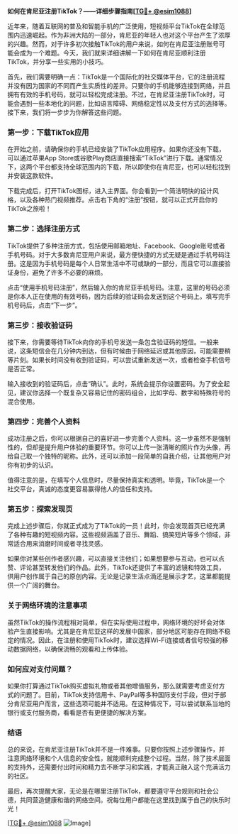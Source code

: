 **如何在肯尼亚注册TikTok？——详细步骤指南[[TG💪+ @esim1088](https://t.me/s/esim1088)]**

近年来，随着互联网的普及和智能手机的广泛使用，短视频平台TikTok在全球范围内迅速崛起。作为非洲大陆的一部分，肯尼亚的年轻人也对这个平台产生了浓厚的兴趣。然而，对于许多初次接触TikTok的用户来说，如何在肯尼亚注册账号可能会成为一个难题。今天，我们就来详细讲解一下如何在肯尼亚顺利注册TikTok，并分享一些实用的小技巧。

首先，我们需要明确一点：TikTok是一个国际化的社交媒体平台，它的注册流程并没有因为国家的不同而产生实质性的差异。只要你的手机能够连接到网络，并且拥有有效的手机号码，就可以轻松完成注册。不过，在肯尼亚注册TikTok时，可能会遇到一些本地化的问题，比如语言障碍、网络稳定性以及支付方式的选择等。接下来，我们将一步步为你解答这些问题。

### **第一步：下载TikTok应用**
在开始之前，请确保你的手机已经安装了TikTok应用程序。如果你还没有下载，可以通过苹果App Store或谷歌Play商店直接搜索“TikTok”进行下载。通常情况下，这两个平台都支持全球范围内的下载，所以即使你在肯尼亚，也可以轻松找到并安装这款软件。

下载完成后，打开TikTok图标，进入主界面。你会看到一个简洁明快的设计风格，以及各种热门视频推荐。点击右下角的“注册”按钮，就可以正式开启你的TikTok之旅啦！

### **第二步：选择注册方式**
TikTok提供了多种注册方式，包括使用邮箱地址、Facebook、Google账号或者手机号码。对于大多数肯尼亚用户来说，最方便快捷的方式无疑是通过手机号码注册。这是因为手机号码是每个人日常生活中不可或缺的一部分，而且它可以直接验证身份，避免了许多不必要的麻烦。

点击“使用手机号码注册”，然后输入你的肯尼亚手机号码。注意，这里的号码必须是你本人正在使用的有效号码，因为后续的验证码会发送到这个号码上。填写完手机号码后，点击“下一步”。

### **第三步：接收验证码**
接下来，你需要等待TikTok向你的手机号发送一条包含验证码的短信。一般来说，这条短信会在几分钟内到达，但有时候由于网络延迟或其他原因，可能需要稍等片刻。如果长时间没有收到验证码，可以尝试重新发送一次，或者检查手机信号是否正常。

输入接收到的验证码后，点击“确认”。此时，系统会提示你设置密码。为了安全起见，建议你选择一个既复杂又容易记住的密码组合，比如字母、数字和特殊符号的混合使用。

### **第四步：完善个人资料**
成功注册之后，你可以根据自己的喜好进一步完善个人资料。这一步虽然不是强制性的，但却是提升用户体验的重要环节。你可以上传一张清晰的照片作为头像，再给自己取一个独特的昵称。此外，还可以添加一段简单的自我介绍，让其他用户对你有初步的认识。

值得注意的是，在填写个人信息时，尽量保持真实和透明。毕竟，TikTok是一个社交平台，真诚的态度更容易赢得他人的信任和支持。

### **第五步：探索发现页**
完成上述步骤后，你就正式成为了TikTok的一员！此时，你会发现首页已经充满了各种有趣的短视频内容。这些视频涵盖了音乐、舞蹈、搞笑短片等多个领域，非常适合用来消磨时间或者寻找灵感。

如果你对某些创作者感兴趣，可以直接关注他们；如果想要参与互动，也可以点赞、评论甚至转发他们的作品。此外，TikTok还提供了丰富的滤镜和特效工具，供用户创作属于自己的原创内容。无论是记录生活点滴还是展示才艺，这里都能提供一个广阔的舞台。

### **关于网络环境的注意事项**
虽然TikTok的操作流程相对简单，但在实际使用过程中，网络环境的好坏会对体验产生直接影响。尤其是在肯尼亚这样的发展中国家，部分地区可能存在网络不稳定的情况。因此，在注册和使用TikTok时，建议选择Wi-Fi连接或者信号较强的移动数据网络，以确保流畅的观看和上传体验。

### **如何应对支付问题？**
如果你打算通过TikTok购买虚拟礼物或者其他增值服务，那么就需要考虑支付方式的问题了。目前，TikTok支持信用卡、PayPal等多种国际支付手段，但对于部分肯尼亚用户而言，这些选项可能并不适用。在这种情况下，可以尝试联系当地的银行或支付服务商，看看是否有更便捷的解决方案。

### **结语**
总的来说，在肯尼亚注册TikTok并不是一件难事。只要你按照上述步骤操作，并注意网络环境和个人信息的安全性，就能顺利完成整个过程。当然，除了技术层面的支持外，还需要付出时间和精力去不断学习和实践，才能真正融入这个充满活力的社区。

最后，再次提醒大家，无论是在哪里注册TikTok，都要遵守平台规则和社会公德，共同营造健康和谐的网络空间。祝每位用户都能在这里找到属于自己的快乐时光！

[[TG💪+ @esim1088](https://t.me/s/esim1088) ![Image](https://i.postimg.cc/4NQfJmqS/Snipaste-2025-05-13-00-14-12.png)]